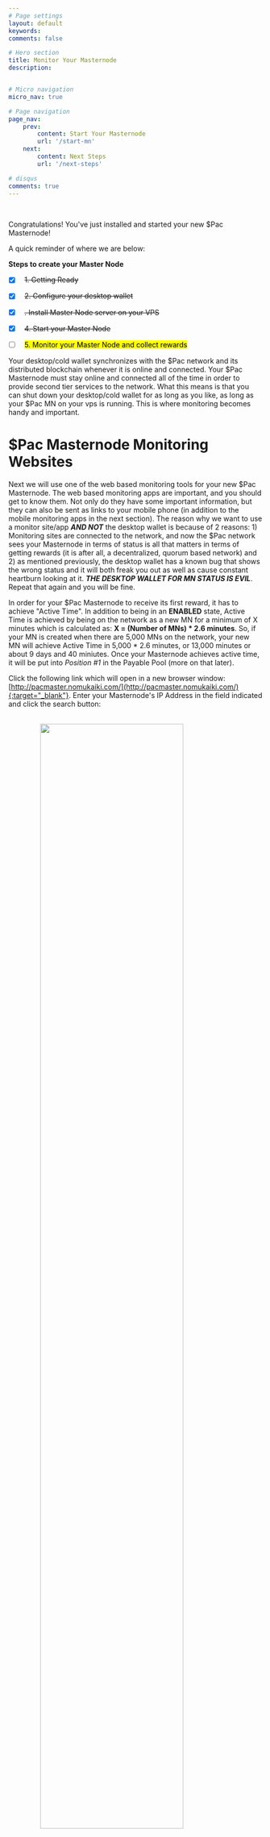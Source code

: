 ```yaml
---
# Page settings
layout: default
keywords:
comments: false

# Hero section
title: Monitor Your Masternode
description: 


# Micro navigation
micro_nav: true

# Page navigation
page_nav:
    prev:
        content: Start Your Masternode
        url: '/start-mn'
    next:
        content: Next Steps
        url: '/next-steps'

# disqus
comments: true
---
```


<p>&nbsp;</p>
Congratulations! You've just installed and started your new $Pac Masternode! 

A quick reminder of where we are below:

<b>Steps to create your Master Node</b>

- [x] &nbsp; ~~1. Getting Ready~~
- [x] &nbsp; ~~2. Configure your desktop wallet~~
- [x] &nbsp; ~~. Install Master Node server on your VPS~~
- [x] &nbsp; ~~4. Start your Master Node~~
- [ ] &nbsp; <mark>5. Monitor your Master Node and collect rewards</mark>


<div class="callout callout--info">
    <p>
    Your desktop/cold wallet synchronizes with the $Pac network and its distributed blockchain whenever it is online and connected. Your $Pac Masternode must stay online and connected all of the time in order to provide second tier services to the network. What this means is that you can shut down your desktop/cold wallet for as long as you like, as long as your $Pac MN on your vps is running. This is where monitoring becomes handy and important.
    </p> 
</div>


# $Pac Masternode Monitoring Websites

Next we will use one of the web based monitoring tools for your new $Pac Masternode. The web based monitoring apps are important, and you should get to know them. Not only do they have some important information, but they can also be sent as links to your mobile phone (in addition to the mobile monitoring apps in the next section).
The reason why we want to use a monitor site/app **_AND NOT_** the desktop wallet is because of 2 reasons: 1) Monitoring sites are connected to the network, and now the $Pac network sees your Masternode in terms of status is all that matters in terms of getting rewards (it is after all, a decentralized, quorum based network) and 2) as mentioned previously, the desktop wallet has a known bug that shows the wrong status and it will both freak you out as well as cause constant heartburn looking at it. **_THE DESKTOP WALLET FOR MN STATUS IS EVIL_**. Repeat that again and you will be fine.

In order for your $Pac Masternode to receive its first reward, it has to achieve "Active Time". In addition to being in an **ENABLED** state, Active Time is achieved by being on the network as a new MN for a minimum of X minutes which is calculated as: **X = (Number of MNs) * 2.6 minutes**. So, if your MN is created when there are 5,000 MNs on the network, your new MN will achieve Active Time in 5,000 * 2.6 minutes, or 13,000 minutes or about 9 days and 40 miniutes. Once your Masternode achieves active time, it will be put into *Position #1* in the Payable Pool (more on that later).

Click the following link which will open in a new browser window: [http://pacmaster.nomukaiki.com/](http://pacmaster.nomukaiki.com/){:target="_blank"}. Enter your Masternode's IP Address in the field indicated and click the search button:

<br/>

<img src="{% if jekyll.environment == 'production' %}{{ site.doks.baseurl }}{% endif %}/images/monitormn.png" style="display: block;margin-left: auto;margin-right: auto;width: 75%;"/>

<br/>

This is an excellent web monitor from nomukaiki.

There are a few websites that help you to monitor your $Pac Masternode

- [http://pacmaster.nomukaiki.com/](http://pacmaster.nomukaiki.com/){:target="_blank"}

- [http://monitor.masternodes.work/monitor](http://monitor.masternodes.work/monitor){:target="_blank"}

- [http://stats.foxrtb.com/monitor.html](http://stats.foxrtb.com/monitor.html){:target="_blank"}

You'll want to refer to one of these sites as your MN is running (as well as using the mobile apps in the next section) in order to see the status and position of your Masternode in the Payment Queue (first 2 links). In $Pac Masternode payment logic, each MN that is in **ENABLED** state and **Active** on the network holds a "position" in line for rewards. As each block is mined, and a reward awarded to the selected MN, each Masternode in the queue moves up one position. MN's eligible for payment must be in the front 10% of the queue, known as the "Payable Pool". The nuance here is that this pool is random with increasing probability of being selected the longer an MN is in the pool. So, for example, with 5,000 MNs on the network, the Payable Pool would consist of MN's in position 1-500 (front 10%). Your position once in the payable pool should only be indicative, as MNs may be selected at random as soon as they enter the pool (at position 500 for example), or at any other position (hence the randomness). 

You can find details about the payment logic from the excellent [Dash documentation portal](https://docs.dash.org/fr/latest/masternodes/understanding.html#payment-logic){:target="_blank"}.



# Mobile $Pac Masternode Apps

One of the best ways to monitor your $Pac Masternode on the go is the official $Pac Mobile Masternode Monitoring App. You can find versions for both iOS and Android via the links below:

- [iOS App from iTunes](https://itunes.apple.com/us/app/masternodes-monitor-%24pac-mn/id1387962793?mt=8){:target="_blank"}
<br/>

<img src="{% if jekyll.environment == 'production' %}{{ site.doks.baseurl }}{% endif %}/images/pacmnmobile-ios.jpg" style="display: block;margin-left: auto;margin-right: auto;width: 25%;"/>

- [Androig App from Google Play](https://play.google.com/store/apps/details?id=com.pac.masternodeapp){:target="_blank"}
<br/>

<img src="{% if jekyll.environment == 'production' %}{{ site.doks.baseurl }}{% endif %}/images/pacmnmobile-android.png" style="display: block;margin-left: auto;margin-right: auto;width: 25%;"/>

# Collecting Rewards



# Next Step: Voting and Useful Links

Welcome to the $Pac Masternode community! Next, find out more information on [Voting and Useful Links]({% if jekyll.environment == 'production' %}{{ site.doks.baseurl }}{% endif %}/next-steps).



